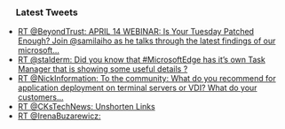 <h3><a href="https://twitter.com/endi24"><img height=16 src="https://upload.wikimedia.org/wikipedia/sco/9/9f/Twitter_bird_logo_2012.svg"></a> Latest Tweets</h3>

<!-- BLOG-POST-LIST:START -->
- [RT @BeyondTrust: APRIL 14 WEBINAR: Is Your Tuesday Patched Enough? Join @samilaiho as he talks through the latest findings of our microsoft…](https://rss.app/articles/cb4e791f6f6d729c074351566bd3a7c508111d6e1a31b6e890b6c809918773d2f150f40f6ededb6ef2a16d7dd6160d9265d461e2cb)
- [RT @stalderm: Did you know that #MicrosoftEdge has it’s own Task Manager that is showing some useful details ?](https://rss.app/articles/cb4e791f6f6d729c074351566bd3a7c508111d6e1a31b6e890b6c809918773d2f150f40f6ededb69faab6f7dda150c9064d16de0c1)
- [RT @NickInformation: To the community: What do you recommend for application deployment on terminal servers or VDI? What do your customers…](https://rss.app/articles/cb4e791f6f6d729c074351566bd3a7c508111d6e1a31b6e890b6c809918773d2f150f40f6ededb69f5a7627ad6170e9763dc69e1c6)
- [RT @CKsTechNews: Unshorten Links](https://rss.app/articles/cb4e791f6f6d729c074351566bd3a7c508111d6e1a31b6e890b6c809918773d2f150f40f6ededa61f6a16a7dda160e9563dc61e2c5)
- [RT @IrenaBuzarewicz:](https://rss.app/articles/cb4e791f6f6d729c074351566bd3a7c508111d6e1a31b6e890b6c809918773d2f150f40f6ededa61f7a76979da16079663d76ce9c0)
<!-- BLOG-POST-LIST:END -->
